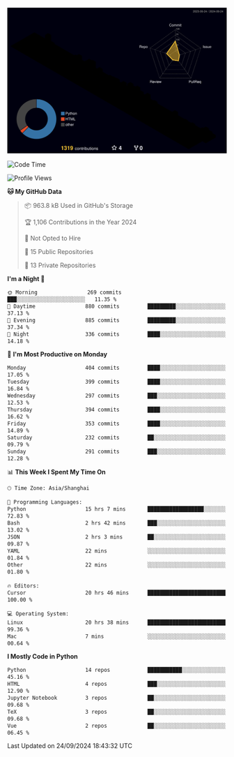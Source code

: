 <!--![](https://raw.githubusercontent.com/BorisYang326/BorisYang326/output/github-contribution-grid-snake-dark.svg) -->
![](./profile-3d-contrib/profile-night-rainbow.svg)
<!--START_SECTION:waka-->
![Code Time](http://img.shields.io/badge/Code%20Time-488%20hrs%203%20mins-blue)

![Profile Views](http://img.shields.io/badge/Profile%20Views-0-blue)

**🐱 My GitHub Data** 

> 📦 963.8 kB Used in GitHub's Storage 
 > 
> 🏆 1,106 Contributions in the Year 2024
 > 
> 🚫 Not Opted to Hire
 > 
> 📜 15 Public Repositories 
 > 
> 🔑 13 Private Repositories 
 > 
**I'm a Night 🦉** 

```text
🌞 Morning                269 commits         ███░░░░░░░░░░░░░░░░░░░░░░   11.35 % 
🌆 Daytime                880 commits         █████████░░░░░░░░░░░░░░░░   37.13 % 
🌃 Evening                885 commits         █████████░░░░░░░░░░░░░░░░   37.34 % 
🌙 Night                  336 commits         ████░░░░░░░░░░░░░░░░░░░░░   14.18 % 
```
📅 **I'm Most Productive on Monday** 

```text
Monday                   404 commits         ████░░░░░░░░░░░░░░░░░░░░░   17.05 % 
Tuesday                  399 commits         ████░░░░░░░░░░░░░░░░░░░░░   16.84 % 
Wednesday                297 commits         ███░░░░░░░░░░░░░░░░░░░░░░   12.53 % 
Thursday                 394 commits         ████░░░░░░░░░░░░░░░░░░░░░   16.62 % 
Friday                   353 commits         ████░░░░░░░░░░░░░░░░░░░░░   14.89 % 
Saturday                 232 commits         ██░░░░░░░░░░░░░░░░░░░░░░░   09.79 % 
Sunday                   291 commits         ███░░░░░░░░░░░░░░░░░░░░░░   12.28 % 
```


📊 **This Week I Spent My Time On** 

```text
🕑︎ Time Zone: Asia/Shanghai

💬 Programming Languages: 
Python                   15 hrs 7 mins       ██████████████████░░░░░░░   72.83 % 
Bash                     2 hrs 42 mins       ███░░░░░░░░░░░░░░░░░░░░░░   13.02 % 
JSON                     2 hrs 3 mins        ██░░░░░░░░░░░░░░░░░░░░░░░   09.87 % 
YAML                     22 mins             ░░░░░░░░░░░░░░░░░░░░░░░░░   01.84 % 
Other                    22 mins             ░░░░░░░░░░░░░░░░░░░░░░░░░   01.80 % 

🔥 Editors: 
Cursor                   20 hrs 46 mins      █████████████████████████   100.00 % 

💻 Operating System: 
Linux                    20 hrs 38 mins      █████████████████████████   99.36 % 
Mac                      7 mins              ░░░░░░░░░░░░░░░░░░░░░░░░░   00.64 % 
```

**I Mostly Code in Python** 

```text
Python                   14 repos            ███████████░░░░░░░░░░░░░░   45.16 % 
HTML                     4 repos             ███░░░░░░░░░░░░░░░░░░░░░░   12.90 % 
Jupyter Notebook         3 repos             ██░░░░░░░░░░░░░░░░░░░░░░░   09.68 % 
TeX                      3 repos             ██░░░░░░░░░░░░░░░░░░░░░░░   09.68 % 
Vue                      2 repos             ██░░░░░░░░░░░░░░░░░░░░░░░   06.45 % 
```




 Last Updated on 24/09/2024 18:43:32 UTC
<!--END_SECTION:waka-->

